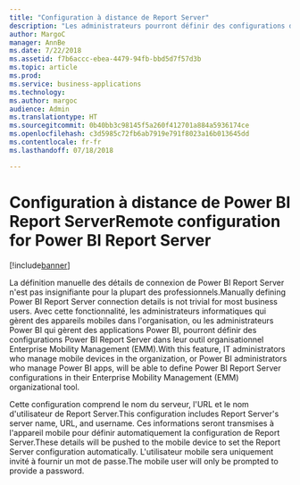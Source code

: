 ```yaml
---
title: "Configuration à distance de Report Server"
description: "Les administrateurs pourront définir des configurations de Power BI Report Server dans leur outil organisationnel Enterprise Mobility Management (EMM)."
author: MargoC
manager: AnnBe
ms.date: 7/22/2018
ms.assetid: f7b6accc-ebea-4479-94fb-bbd5d7f57d3b
ms.topic: article
ms.prod: 
ms.service: business-applications
ms.technology: 
ms.author: margoc
audience: Admin
ms.translationtype: HT
ms.sourcegitcommit: 0b40bb3c98145f5a260f412701a884a5936174ce
ms.openlocfilehash: c3d5985c72fb6ab7919e791f8023a16b013645dd
ms.contentlocale: fr-fr
ms.lasthandoff: 07/18/2018

---
```

# <a name="remote-configuration-for-power-bi-report-server"></a><span data-ttu-id="1fd55-103">Configuration à distance de Power BI Report Server</span><span class="sxs-lookup"><span data-stu-id="1fd55-103">Remote configuration for Power BI Report Server</span></span>


[!include[banner](../../../includes/banner.md)]

<span data-ttu-id="1fd55-104">La définition manuelle des détails de connexion de Power BI Report Server n'est pas insignifiante pour la plupart des professionnels.</span><span class="sxs-lookup"><span data-stu-id="1fd55-104">Manually defining Power BI Report Server connection details is not trivial for most business users.</span></span> <span data-ttu-id="1fd55-105">Avec cette fonctionnalité, les administrateurs informatiques qui gèrent des appareils mobiles dans l'organisation, ou les administrateurs Power BI qui gèrent des applications Power BI, pourront définir des configurations Power BI Report Server dans leur outil organisationnel Enterprise Mobility Management (EMM).</span><span class="sxs-lookup"><span data-stu-id="1fd55-105">With this feature, IT administrators who manage mobile devices in the organization, or Power BI administrators who manage Power BI apps, will be able to define Power BI Report Server configurations in their Enterprise Mobility Management (EMM) organizational tool.</span></span> 

<span data-ttu-id="1fd55-106">Cette configuration comprend le nom du serveur, l'URL et le nom d'utilisateur de Report Server.</span><span class="sxs-lookup"><span data-stu-id="1fd55-106">This configuration includes Report Server's server name, URL, and username.</span></span> <span data-ttu-id="1fd55-107">Ces informations seront transmises à l'appareil mobile pour définir automatiquement la configuration de Report Server.</span><span class="sxs-lookup"><span data-stu-id="1fd55-107">These details will be pushed to the mobile device to set the Report Server configuration automatically.</span></span> <span data-ttu-id="1fd55-108">L'utilisateur mobile sera uniquement invité à fournir un mot de passe.</span><span class="sxs-lookup"><span data-stu-id="1fd55-108">The mobile user will only be prompted to provide a password.</span></span>


